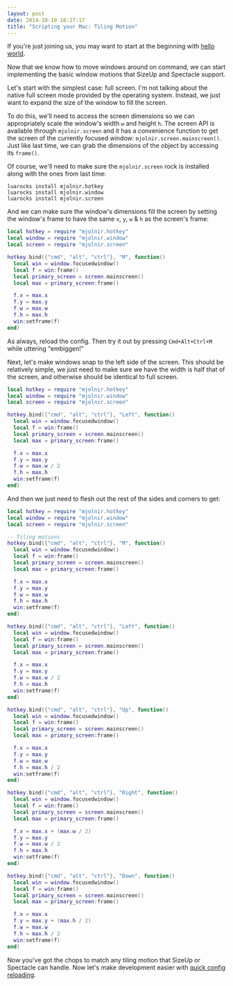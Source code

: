 ```yaml
---
layout: post
date: 2014-10-19 16:27:17
title: "Scripting your Mac: Tiling Motion"
---
```


If you're just joining us, you may want to start at the beginning with [hello world](http://blog.josephholsten.com/post/scripting-your-mac-getting-started).

Now that we know how to move windows around on command, we can start implementing the basic window motions that SizeUp and Spectacle support.

Let's start with the simplest case: full screen. I'm not talking about the native full screen mode provided by the operating system. Instead, we just want to expand the size of the window to fill the screen.

To do this, we'll need to access the screen dimensions so we can appropriately scale the window's width `w` and height `h`. The screen API is available through `mjolnir.screen` and it has a convenience function to get the screen of the currently focused window: `mjolnir.screen.mainscreen()`. Just like last time, we can grab the dimensions of the object by accessing its `frame()`.

Of course, we'll need to make sure the `mjolnir.screen` rock is installed along with the ones from last time:

```.shell
luarocks install mjolnir.hotkey
luarocks install mjolnir.window
luarocks install mjolnir.screen
```

And we can make sure the window's dimensions fill the screen by setting the window's frame to have the same `x`, `y`, `w` & `h` as the screen's frame:

```.lua
local hotkey = require "mjolnir.hotkey"
local window = require "mjolnir.window"
local screen = require "mjolnir.screen"

hotkey.bind({"cmd", "alt", "ctrl"}, "M", function()
  local win = window.focusedwindow()
  local f = win:frame()
  local primary_screen = screen.mainscreen()
  local max = primary_screen:frame()

  f.x = max.x
  f.y = max.y
  f.w = max.w
  f.h = max.h
  win:setframe(f)
end)
```

As always, reload the config. Then try it out by pressing `Cmd+Alt+Ctrl+M` while uttering "embiggen!"

Next, let's make windows snap to the left side of the screen. This should be relatively simple, we just need to make sure we have the width is half that of the screen, and otherwise should be identical to full screen.

```.lua
local hotkey = require "mjolnir.hotkey"
local window = require "mjolnir.window"
local screen = require "mjolnir.screen"

hotkey.bind({"cmd", "alt", "ctrl"}, "Left", function()
  local win = window.focusedwindow()
  local f = win:frame()
  local primary_screen = screen.mainscreen()
  local max = primary_screen:frame()

  f.x = max.x
  f.y = max.y
  f.w = max.w / 2
  f.h = max.h
  win:setframe(f)
end)
```

And then we just need to flesh out the rest of the sides and corners to get:

```.lua
local hotkey = require "mjolnir.hotkey"
local window = require "mjolnir.window"
local screen = require "mjolnir.screen"

-- Tiling motions
hotkey.bind({"cmd", "alt", "ctrl"}, "M", function()
  local win = window.focusedwindow()
  local f = win:frame()
  local primary_screen = screen.mainscreen()
  local max = primary_screen:frame()

  f.x = max.x
  f.y = max.y
  f.w = max.w
  f.h = max.h
  win:setframe(f)
end)

hotkey.bind({"cmd", "alt", "ctrl"}, "Left", function()
  local win = window.focusedwindow()
  local f = win:frame()
  local primary_screen = screen.mainscreen()
  local max = primary_screen:frame()

  f.x = max.x
  f.y = max.y
  f.w = max.w / 2
  f.h = max.h
  win:setframe(f)
end)

hotkey.bind({"cmd", "alt", "ctrl"}, "Up", function()
  local win = window.focusedwindow()
  local f = win:frame()
  local primary_screen = screen.mainscreen()
  local max = primary_screen:frame()

  f.x = max.x
  f.y = max.y
  f.w = max.w
  f.h = max.h / 2
  win:setframe(f)
end)

hotkey.bind({"cmd", "alt", "ctrl"}, "Right", function()
  local win = window.focusedwindow()
  local f = win:frame()
  local primary_screen = screen.mainscreen()
  local max = primary_screen:frame()

  f.x = max.x + (max.w / 2)
  f.y = max.y
  f.w = max.w / 2
  f.h = max.h
  win:setframe(f)
end)

hotkey.bind({"cmd", "alt", "ctrl"}, "Down", function()
  local win = window.focusedwindow()
  local f = win:frame()
  local primary_screen = screen.mainscreen()
  local max = primary_screen:frame()

  f.x = max.x
  f.y = max.y + (max.h / 2)
  f.w = max.w
  f.h = max.h / 2
  win:setframe(f)
end)
```

Now you've got the chops to match any tiling motion that SizeUp or Spectacle can handle. Now let's make development easier with [quick config reloading](http://blog.josephholsten.com/post/scripting-mjolnir-quick-config-reloading).
